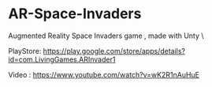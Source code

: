 # AR-Space-Invaders
Augmented Reality Space Invaders game , made with Unty \

PlayStore: https://play.google.com/store/apps/details?id=com.LivingGames.ARInvader1

Video : https://www.youtube.com/watch?v=wK2R1nAuHuE
